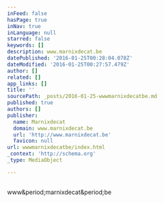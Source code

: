 ```yaml
---
inFeed: false
hasPage: true
inNav: true
inLanguage: null
starred: false
keywords: []
description: www.marnixdecat.be
datePublished: '2016-01-25T00:28:04.078Z'
dateModified: '2016-01-25T00:27:57.479Z'
author: []
related: []
app_links: []
title: ''
sourcePath: _posts/2016-01-25-wwwmarnixdecatbe.md
published: true
authors: []
publisher:
  name: Marnixdecat
  domain: www.marnixdecat.be
  url: 'http://www.marnixdecat.be'
  favicon: null
url: wwwmarnixdecatbe/index.html
_context: 'http://schema.org'
_type: MediaObject

---
```

<article style=""><h1></h1><p>www&amp;period;marnixdecat&amp;period;be</p></article>